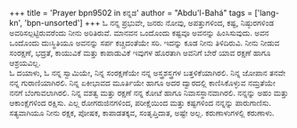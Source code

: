 +++
title = 'Prayer bpn9502 in ಕನ್ನಡ'
author = "Abdu'l-Bahá"
tags = ['lang-kn', 'bpn-unsorted']
+++
ಓ ನನ್ನ ಪ್ರಭುವೇ, ಜನರು ನೋವು, ಅಪತ್ತುಗಳಿಂದ, ಕಷ್ಟ, ನಿಷ್ಠುರಗಳಿಂಡ ಅವರಿಸಲ್ಪಟ್ಟಿರುವರೆಂದು ನೀನು ಅರಿತಿರುವೆ.  ಮಾನವನ ಒಂದೊಂದು ಕಷ್ಟವೂ ಅವನನ್ನು ಹಿಂಸಿಸುವುದು.  ಅವನ ಒಂದೊಂದು ದುಃಸ್ಥಿತಿಯೂ ಅವನನ್ನು ಸರ್ಪ ಕಚ್ಚಿದಂತೆಯೇ ಸರಿ.  ಇದನ್ನು ಕೂಡ ನೀನು ತಿಳಿದಿರುವಿ.  ನೀನು ನೀಡುವ ಸಂರಕ್ಷಣೆ, ಭದ್ರತೆ, ಕಾಯುವಿಕೆ ಮತ್ತು ಕಾಪಾಡುವಿಕೆ ಇವುಗಳ ಹೊರತಾಗಿ ಅವನಿಗೆ ಬೇರೆ ಯಾವ ರಕ್ಷಣೆ ಹಾಗೂ ಆಶ್ರಯವಿಲ್ಲ.  
ಓ ದಯಾಳು, ಓ ನನ್ನ ಸ್ವಾಮಿಯೇ, ನಿನ್ನ ಸಂರಕ್ಷಣೆಯೇ ನನ್ನ ಅಸ್ತ್ರಶಸ್ತ್ರಗಳ ಬತ್ತಳಿಕೆಯಾಗಿರಲಿ.  ನಿನ್ನ ಜೋಪಾನ ತನವೇ ನನ್ನ ಗುರಾಣಿಯಾಗಿರಲಿ.  ನಿನ್ನ ಏಕೀಭಾವದ ಮೂರ್ತಿಯೇ ಹಾಗೂ ಅದರ ದ್ವಾರದಲ್ಲಿ ಕಾಣಿಸಿಕೊಳ್ಳುವ ನಮ್ರತೆಯೇ ನನಗೆ ಬೆಂಗಾವಲಾಗಿರಲಿ.  ನಿನ್ನ ವಶತ್ವ ಮತ್ತು ರಕ್ಷಣೆ ನನ್ನ ಕೋಟೆ ಹಾಗೂ ನಿವಾಸಸ್ಥಾನವಾಗಿರಲಿ.  ನನ್ನನ್ನು ಅಹಂ ಮತ್ತು ಆಕಾಂಕ್ಷೆಗಳಿಂದ ರಕ್ಷಿಸು.  ಎಲ್ಲ ರೋಗರುಜಿನಗಳಿಂದ, ಪರೀಕ್ಷೆಯಿಂದ ಮತ್ತು ಕಷ್ಟಗಳಿಂದ ನನ್ನನ್ನು ಪಾರುಗಾಣಿಸು.
ಸತ್ಯವಾಗಿಯೂ ನೀನು ರಕ್ಷಕ, ಪೋಷಕ, ಕಾಪಾಡತಕ್ಕವ, ಸಂತೃಪ್ತಿದಾತ, ಅಷ್ಟೇ ಅಲ್ಲ. ಕರುಣಾಳುಗಳಲ್ಲಿ ಕರುಣಾಳು.

